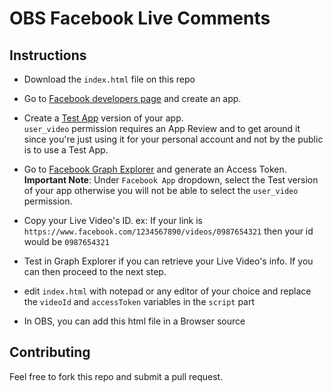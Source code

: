 # OBS Facebook Live Comments

## Instructions

- Download the `index.html` file on this repo

- Go to [Facebook developers page](https://developers.facebook.com/apps/) and create an app.

- Create a [Test App](https://developers.facebook.com/docs/apps/test-apps/) version of your app.<br/>
 `user_video` permission requires an App Review and to get around it since you're just using it for your personal account and not by the public is to use a Test App.
 
- Go to [Facebook Graph Explorer](https://developers.facebook.com/tools/explorer/?method=GET&path=%7Blive-video-id%7D&version=v6.0) and generate an Access Token.<br/>
 **Important Note**: Under `Facebook App` dropdown, select the Test version of your app otherwise you will not be able to select the `user_video` permission.

- Copy your Live Video's ID. ex: If your link is `https://www.facebook.com/1234567890/videos/0987654321` then your id would be `0987654321`

- Test in Graph Explorer if you can retrieve your Live Video's info. If you can then proceed to the next step.

- edit `index.html` with notepad or any editor of your choice and replace the `videoId` and `accessToken` variables in the `script` part

- In OBS, you can add this html file in a Browser source

## Contributing

Feel free to fork this repo and submit a pull request.
